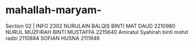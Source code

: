 # mahallah-maryam-
Section 02 | INFO 2302
NURULAIN BALQIS BINTI MAT DAUD 2210980
NURUL MUZFIRAH BINTI MUSTAFFA 2215640
Amiratul Syahirah binti mohd radzi 2110884
SOFIAN HUSNA 2111946
